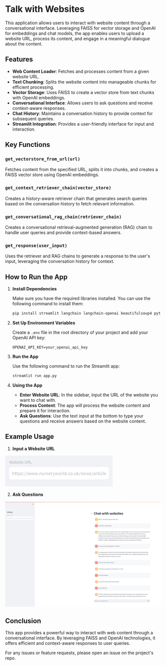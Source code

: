
# Talk with Websites

This application allows users to interact with website content through a conversational interface. Leveraging FAISS for vector storage and OpenAI for embeddings and chat models, the app enables users to upload a website URL, process its content, and engage in a meaningful dialogue about the content.

## Features

- **Web Content Loader**: Fetches and processes content from a given website URL.
- **Text Chunking**: Splits the website content into manageable chunks for efficient processing.
- **Vector Storage**: Uses FAISS to create a vector store from text chunks with OpenAI embeddings.
- **Conversational Interface**: Allows users to ask questions and receive context-aware responses.
- **Chat History**: Maintains a conversation history to provide context for subsequent queries.
- **Streamlit Integration**: Provides a user-friendly interface for input and interaction.

## Key Functions

### `get_vectorstore_from_url(url)`

Fetches content from the specified URL, splits it into chunks, and creates a FAISS vector store using OpenAI embeddings.

### `get_context_retriever_chain(vector_store)`

Creates a history-aware retriever chain that generates search queries based on the conversation history to fetch relevant information.

### `get_conversational_rag_chain(retriever_chain)`

Creates a conversational retrieval-augmented generation (RAG) chain to handle user queries and provide context-based answers.

### `get_response(user_input)`

Uses the retriever and RAG chains to generate a response to the user's input, leveraging the conversation history for context.

## How to Run the App

1. **Install Dependencies**

   Make sure you have the required libraries installed. You can use the following command to install them:
   
   ```sh
   pip install streamlit langchain langchain-openai beautifulsoup4 python-dotenv
   ```

2. **Set Up Environment Variables**

   Create a `.env` file in the root directory of your project and add your OpenAI API key:
   
   ```
   OPENAI_API_KEY=your_openai_api_key
   ```

3. **Run the App**

   Use the following command to run the Streamlit app:
   
   ```sh
   streamlit run app.py
   ```

4. **Using the App**

   - **Enter Website URL**: In the sidebar, input the URL of the website you want to chat with.
   - **Process Content**: The app will process the website content and prepare it for interaction.
   - **Ask Questions**: Use the text input at the bottom to type your questions and receive answers based on the website content.

## Example Usage

1. **Input a Website URL**

![alt text](images/image-1.png)


2. **Ask Questions**

![alt text](images/image.png)

## Conclusion

This app provides a powerful way to interact with web content through a conversational interface. By leveraging FAISS and OpenAI technologies, it offers efficient and context-aware responses to user queries.

For any issues or feature requests, please open an issue on the project's repo.
